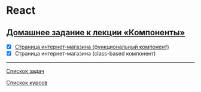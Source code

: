 # React

## [Домашнее задание к лекции «Компоненты»](https://github.com/TomSG03/ra16-homeworks/tree/master/components)

- [x] [Страница интернет-магазина (функциональный компонент)](https://github.com/TomSG03/ra-component-func)
- [x] Страница интернет-магазина (class-based компонент)

---
[Спискок задач](https://github.com/TomSG03/ra-homeworks-list)

[Спискок курсов](https://github.com/TomSG03/Training-in-Netology)
